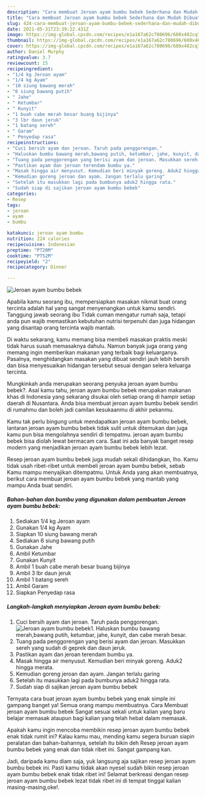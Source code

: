 ```yaml
---
description: "Cara membuat Jeroan ayam bumbu bebek Sederhana dan Mudah Dibuat"
title: "Cara membuat Jeroan ayam bumbu bebek Sederhana dan Mudah Dibuat"
slug: 424-cara-membuat-jeroan-ayam-bumbu-bebek-sederhana-dan-mudah-dibuat
date: 2021-05-31T23:39:22.431Z
image: https://img-global.cpcdn.com/recipes/e1a167a62c780696/680x482cq70/jeroan-ayam-bumbu-bebek-foto-resep-utama.jpg
thumbnail: https://img-global.cpcdn.com/recipes/e1a167a62c780696/680x482cq70/jeroan-ayam-bumbu-bebek-foto-resep-utama.jpg
cover: https://img-global.cpcdn.com/recipes/e1a167a62c780696/680x482cq70/jeroan-ayam-bumbu-bebek-foto-resep-utama.jpg
author: Daniel Murphy
ratingvalue: 3.7
reviewcount: 15
recipeingredient:
- "1/4 kg Jeroan ayam"
- "1/4 kg Ayam"
- "10 siung bawang merah"
- "6 siung bawang putih"
- " Jahe"
- " Ketumbar"
- " Kunyit"
- "1 buah cabe merah besar buang bijinya"
- "3 lbr daun jeruk"
- "1 batang sereh"
- " Garam"
- " Penyedap rasa"
recipeinstructions:
- "Cuci bersih ayam dan jeroan. Taruh pada penggorengan."
- "Haluskan bumbu bawang merah,bawang putih, ketumbar, jahe, kunyit, dan cabe merah besar."
- "Tuang pada penggorengan yang berisi ayam dan jeroan. Masukkan sereh yang sudah di geprek dan daun jeruk."
- "Pastikan ayam dan jeroan terendam bumbu ya."
- "Masak hingga air menyusut. Kemudian beri minyak goreng. Aduk2 hingga merata."
- "Kemudian goreng jeroan dan ayam. Jangan terlalu garing"
- "Setelah itu masukkan lagi pada bumbunya aduk2 hingga rata."
- "Sudah siap di sajikan jeroan ayam bumbu bebek"
categories:
- Resep
tags:
- jeroan
- ayam
- bumbu

katakunci: jeroan ayam bumbu 
nutrition: 224 calories
recipecuisine: Indonesian
preptime: "PT20M"
cooktime: "PT52M"
recipeyield: "2"
recipecategory: Dinner

---
```



![Jeroan ayam bumbu bebek](https://img-global.cpcdn.com/recipes/e1a167a62c780696/680x482cq70/jeroan-ayam-bumbu-bebek-foto-resep-utama.jpg)

Apabila kamu seorang ibu, mempersiapkan masakan nikmat buat orang tercinta adalah hal yang sangat menyenangkan untuk kamu sendiri. Tanggung jawab seorang ibu Tidak cuman mengatur rumah saja, tetapi anda pun wajib memastikan kebutuhan nutrisi terpenuhi dan juga hidangan yang disantap orang tercinta wajib mantab.

Di waktu  sekarang, kamu memang bisa membeli masakan praktis meski tidak harus susah memasaknya dahulu. Namun banyak juga orang yang memang ingin memberikan makanan yang terbaik bagi keluarganya. Pasalnya, menghidangkan masakan yang dibuat sendiri jauh lebih bersih dan bisa menyesuaikan hidangan tersebut sesuai dengan selera keluarga tercinta. 



Mungkinkah anda merupakan seorang penyuka jeroan ayam bumbu bebek?. Asal kamu tahu, jeroan ayam bumbu bebek merupakan makanan khas di Indonesia yang sekarang disukai oleh setiap orang di hampir setiap daerah di Nusantara. Anda bisa membuat jeroan ayam bumbu bebek sendiri di rumahmu dan boleh jadi camilan kesukaanmu di akhir pekanmu.

Kamu tak perlu bingung untuk mendapatkan jeroan ayam bumbu bebek, lantaran jeroan ayam bumbu bebek tidak sulit untuk ditemukan dan juga kamu pun bisa mengolahnya sendiri di tempatmu. jeroan ayam bumbu bebek bisa diolah lewat bermacam cara. Saat ini ada banyak banget resep modern yang menjadikan jeroan ayam bumbu bebek lebih lezat.

Resep jeroan ayam bumbu bebek juga mudah sekali dihidangkan, lho. Kamu tidak usah ribet-ribet untuk membeli jeroan ayam bumbu bebek, sebab Kamu mampu menyajikan ditempatmu. Untuk Anda yang akan membuatnya, berikut cara membuat jeroan ayam bumbu bebek yang mantab yang mampu Anda buat sendiri.

<!--inarticleads1-->

##### Bahan-bahan dan bumbu yang digunakan dalam pembuatan Jeroan ayam bumbu bebek:

1. Sediakan 1/4 kg Jeroan ayam
1. Gunakan 1/4 kg Ayam
1. Siapkan 10 siung bawang merah
1. Sediakan 6 siung bawang putih
1. Gunakan  Jahe
1. Ambil  Ketumbar
1. Gunakan  Kunyit
1. Ambil 1 buah cabe merah besar buang bijinya
1. Ambil 3 lbr daun jeruk
1. Ambil 1 batang sereh
1. Ambil  Garam
1. Siapkan  Penyedap rasa




<!--inarticleads2-->

##### Langkah-langkah menyiapkan Jeroan ayam bumbu bebek:

1. Cuci bersih ayam dan jeroan. Taruh pada penggorengan.
<img src="https://img-global.cpcdn.com/steps/08b940dc83d64e93/160x128cq70/jeroan-ayam-bumbu-bebek-langkah-memasak-1-foto.jpg" alt="Jeroan ayam bumbu bebek">1. Haluskan bumbu bawang merah,bawang putih, ketumbar, jahe, kunyit, dan cabe merah besar.
1. Tuang pada penggorengan yang berisi ayam dan jeroan. Masukkan sereh yang sudah di geprek dan daun jeruk.
1. Pastikan ayam dan jeroan terendam bumbu ya.
1. Masak hingga air menyusut. Kemudian beri minyak goreng. Aduk2 hingga merata.
1. Kemudian goreng jeroan dan ayam. Jangan terlalu garing
1. Setelah itu masukkan lagi pada bumbunya aduk2 hingga rata.
1. Sudah siap di sajikan jeroan ayam bumbu bebek




Ternyata cara buat jeroan ayam bumbu bebek yang enak simple ini gampang banget ya! Semua orang mampu membuatnya. Cara Membuat jeroan ayam bumbu bebek Sangat sesuai sekali untuk kalian yang baru belajar memasak ataupun bagi kalian yang telah hebat dalam memasak.

Apakah kamu ingin mencoba membikin resep jeroan ayam bumbu bebek enak tidak rumit ini? Kalau kamu mau, mending kamu segera buruan siapin peralatan dan bahan-bahannya, setelah itu bikin deh Resep jeroan ayam bumbu bebek yang enak dan tidak ribet ini. Sangat gampang kan. 

Jadi, daripada kamu diam saja, yuk langsung aja sajikan resep jeroan ayam bumbu bebek ini. Pasti kamu tiidak akan nyesel sudah bikin resep jeroan ayam bumbu bebek enak tidak ribet ini! Selamat berkreasi dengan resep jeroan ayam bumbu bebek lezat tidak ribet ini di tempat tinggal kalian masing-masing,oke!.

